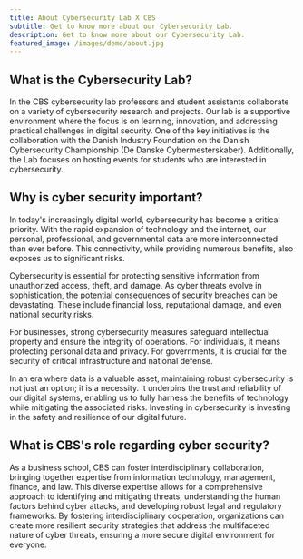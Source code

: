 ```yaml
---
title: About Cybersecurity Lab X CBS
subtitle: Get to know more about our Cybersecurity Lab.
description: Get to know more about our Cybersecurity Lab.
featured_image: /images/demo/about.jpg
---
```


## What is the Cybersecurity Lab?

In the CBS cybersecurity lab professors and student assistants collaborate on a variety of cybersecurity research and projects. Our lab is a supportive environment where the focus is on learning, innovation, and addressing practical challenges in digital security. One of the key initiatives is the collaboration with the Danish Industry Foundation on the Danish Cybersecurity Championship (De Danske Cybermesterskaber). Additionally, the Lab focuses on hosting events for students who are interested in cybersecurity.

## Why is cyber security important?

In today's increasingly digital world, cybersecurity has become a critical priority. With the rapid expansion of technology and the internet, our personal, professional, and governmental data are more interconnected than ever before. This connectivity, while providing numerous benefits, also exposes us to significant risks.

Cybersecurity is essential for protecting sensitive information from unauthorized access, theft, and damage. As cyber threats evolve in sophistication, the potential consequences of security breaches can be devastating. These include financial loss, reputational damage, and even national security risks.

For businesses, strong cybersecurity measures safeguard intellectual property and ensure the integrity of operations. For individuals, it means protecting personal data and privacy. For governments, it is crucial for the security of critical infrastructure and national defense.

In an era where data is a valuable asset, maintaining robust cybersecurity is not just an option; it is a necessity. It underpins the trust and reliability of our digital systems, enabling us to fully harness the benefits of technology while mitigating the associated risks. Investing in cybersecurity is investing in the safety and resilience of our digital future.


## What is CBS's role regarding cyber security?

As a business school, CBS can foster interdisciplinary collaboration, bringing together expertise from information technology, management, finance, and law. This diverse expertise allows for a comprehensive approach to identifying and mitigating threats, understanding the human factors behind cyber attacks, and developing robust legal and regulatory frameworks. By fostering interdisciplinary cooperation, organizations can create more resilient security strategies that address the multifaceted nature of cyber threats, ensuring a more secure digital environment for everyone.